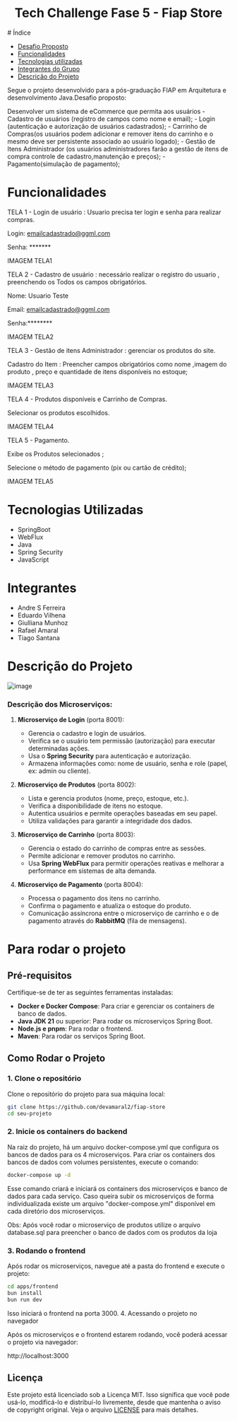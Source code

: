 <h1 align="center"> Tech Challenge Fase 5 - Fiap Store </h1>
# Índice 

* [Desafio Proposto](#desafio-proposto)
* [Funcionalidades](#funcionalidades)
* [Tecnologias utilizadas](#tecnologias-utilizadas)
* [Integrantes do Grupo](#pessoas-desenvolvedoras)
* [Descrição do Projeto](#descrição-do-projeto)



Segue o projeto desenvolvido para a pós-graduação FIAP em Arquitetura e desenvolvimento Java.Desafio proposto:

Desenvolver um  sistema de eCommerce que permita aos usuários 
    - Cadastro de usuários (registro de campos como nome e email);
    - Login (autenticação e autorização de usuários cadastrados);
    - Carrinho de Compras(os usuários podem adicionar e remover itens do carrinho e o mesmo deve ser persistente associado ao usuário logado);
    - Gestão de Itens Administrador (os usuários administradores farão a gestão de itens de compra  controle de cadastro,manutenção e preços);
    - Pagamento(simulação de pagamento);
    

# Funcionalidades

TELA 1 - Login de usuário : Usuario precisa ter login e senha para realizar compras.
 
 Login: emailcadastrado@ggml.com 
 
 Senha:  *******

IMAGEM TELA1

TELA 2 - Cadastro de usuário : necessário realizar o registro do usuario , preenchendo os  Todos os campos obrigatórios.

  Nome: Usuario Teste
  
  Email: emailcadastrado@ggml.com
  
  Senha:********
  

IMAGEM TELA2


TELA 3 - Gestão de itens Administrador : gerenciar os produtos do site.

  Cadastro do Item : Preencher campos obrigatórios como nome ,imagem do produto , preço e quantidade de itens disponíveis no estoque; 

IMAGEM TELA3


TELA 4 - Produtos disponíveis e Carrinho de Compras.

  Selecionar os produtos escolhidos.
  

IMAGEM TELA4


TELA 5 - Pagamento. 

  Exibe os Produtos selecionados ;
  
  Selecione o método de pagamento (pix ou cartão de crédito);
  

IMAGEM TELA5


# Tecnologias Utilizadas
  - SpringBoot
  - WebFlux 
  - Java
  - Spring Security
  - JavaScript


# Integrantes 
 * Andre S Ferreira
 * Eduardo Vilhena
 * Giulliana Munhoz
 * Rafael Amaral
 * Tiago Santana



# Descrição do Projeto 

![image](https://github.com/user-attachments/assets/0acc035d-1b6b-40d4-bef9-cbcd69b61193)

### Descrição dos Microserviços:


1. **Microserviço de Login** (porta 8001):
   - Gerencia o cadastro e login de usuários.
   - Verifica se o usuário tem permissão (autorização) para executar determinadas ações.
   - Usa o **Spring Security** para autenticação e autorização.
   - Armazena informações como: nome de usuário, senha e role (papel, ex: admin ou cliente).

2. **Microserviço de Produtos** (porta 8002):
   - Lista e gerencia produtos (nome, preço, estoque, etc.).
   - Verifica a disponibilidade de itens no estoque.
   - Autentica usuários e permite operações baseadas em seu papel.
   - Utiliza validações para garantir a integridade dos dados.

3. **Microserviço de Carrinho** (porta 8003):
   - Gerencia o estado do carrinho de compras entre as sessões.
   - Permite adicionar e remover produtos no carrinho.
   - Usa **Spring WebFlux** para permitir operações reativas e melhorar a performance em sistemas de alta demanda.

4. **Microserviço de Pagamento** (porta 8004):
   - Processa o pagamento dos itens no carrinho.
   - Confirma o pagamento e atualiza o estoque do produto.
   - Comunicação assíncrona entre o microserviço de carrinho e o de pagamento através do **RabbitMQ** (fila de mensagens).

# Para rodar o projeto
## Pré-requisitos

Certifique-se de ter as seguintes ferramentas instaladas:

- **Docker e Docker Compose**: Para criar e gerenciar os containers de banco de dados.
- **Java JDK 21** ou superior: Para rodar os microserviços Spring Boot.
- **Node.js e pnpm**: Para rodar o frontend.
- **Maven**: Para rodar os serviços Spring Boot.

## Como Rodar o Projeto

### 1. Clone o repositório

Clone o repositório do projeto para sua máquina local:

```bash
git clone https://github.com/devamaral2/fiap-store
cd seu-projeto
```

### 2. Inicie os containers do backend

Na raiz do projeto, há um arquivo docker-compose.yml que configura os bancos de dados para os 4 microserviços. Para criar os containers dos bancos de dados com volumes persistentes, execute o comando:

```bash
docker-compose up -d
```

Esse comando criará e iniciará os containers dos microserviços e banco de dados para cada serviço. Caso queira subir os microserviços de forma individualizada existe um arquivo "docker-compose.yml" disponível em cada diretório dos microserviços.

Obs: Após você rodar o microserviço de produtos utilize o arquivo database.sql para preencher o banco de dados com os produtos da loja

### 3. Rodando o frontend

Após rodar os microserviços, navegue até a pasta do frontend e execute o projeto:

```bash
cd apps/frontend
bun install
bun run dev 
```

Isso iniciará o frontend na porta 3000.
4. Acessando o projeto no navegador

Após os microserviços e o frontend estarem rodando, você poderá acessar o projeto via navegador:

http://localhost:3000



## Licença

Este projeto está licenciado sob a Licença MIT. Isso significa que você pode usá-lo, modificá-lo e distribuí-lo livremente, desde que mantenha o aviso de copyright original. Veja o arquivo [LICENSE](LICENSE) para mais detalhes.




